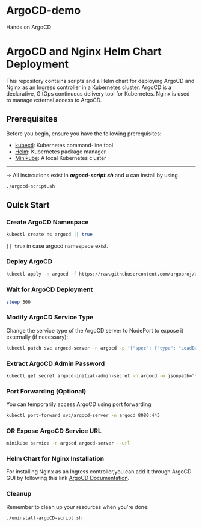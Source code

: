 # ArgoCD-demo
Hands on ArgoCD 


# ArgoCD and Nginx Helm Chart Deployment

This repository contains scripts and a Helm chart for deploying ArgoCD and Nginx as an Ingress controller in a Kubernetes cluster. ArgoCD is a declarative, GitOps continuous delivery tool for Kubernetes. Nginx is used to manage external access to ArgoCD.

## Prerequisites

Before you begin, ensure you have the following prerequisites:

- [kubectl](https://kubernetes.io/docs/tasks/tools/install-kubectl/): Kubernetes command-line tool
- [Helm](https://helm.sh/docs/intro/install/): Kubernetes package manager
- [Minikube](https://minikube.sigs.k8s.io/docs/start/): A local Kubernetes cluster 

---

-> All instrcutions exist in ***argocd-script.sh*** and u can install by using 
```bash
./argocd-script.sh
```

## Quick Start

### Create ArgoCD Namespace

```bash
kubectl create ns argocd || true
```
```|| true``` in case argocd namespace exist. 

### Deploy ArgoCD
```bash
kubectl apply -n argocd -f https://raw.githubusercontent.com/argoproj/argo-cd/stable/manifests/install.yaml
```

### Wait for ArgoCD Deployment

```bash
sleep 300
```

### Modify ArgoCD Service Type
Change the service type of the ArgoCD server to NodePort to expose it externally (if necessary):

 ```bash
kubectl patch svc argocd-server -n argocd -p '{"spec": {"type": "LoadBalancer"}}'
```

### Extract ArgoCD Admin Password

```bash
kubectl get secret argocd-initial-admin-secret -n argocd -o jsonpath="{.data.password}" | base64 --decode > argoCD-password.txt
```
### Port Forwarding (Optional)
You can temporarily access ArgoCD using port forwarding

```bash
kubectl port-forward svc/argocd-server -n argocd 8080:443
```

### OR Expose ArgoCD Service URL
```bash
minikube service -n argocd argocd-server --url
```
### Helm Chart for Nginx Installation
For installing Nginx as an Ingress controller,you can add it through ArgoCD GUI by following this link  [ArgoCD Documentation](https://argo-cd.readthedocs.io/en/stable/getting_started/).


### Cleanup
Remember to clean up your resources when you're done:
``` bash
./uninstall-argoCD-script.sh
```

